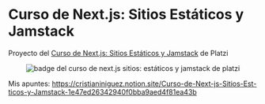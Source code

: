 # Curso de Next.js: Sitios Estáticos y Jamstack

Proyecto del [Curso de Next.js: Sitios Estáticos y Jamstack](https://platzi.com/clases/nextjs-jamstack/) de Platzi

<p align=center>
  <img src="https://static.platzi.com/media/achievements/badge-next-js-sitios-estaticos-2798e677-433d-4f42-9e43-ba8ef797ecb8.png" alt="badge del curso de next.js sitios: estáticos y jamstack de platzi">
</p>

Mis apuntes: https://cristianiniguez.notion.site/Curso-de-Next-js-Sitios-Est-ticos-y-Jamstack-1e47ed26342940f0bba9aed4f81ea43b

